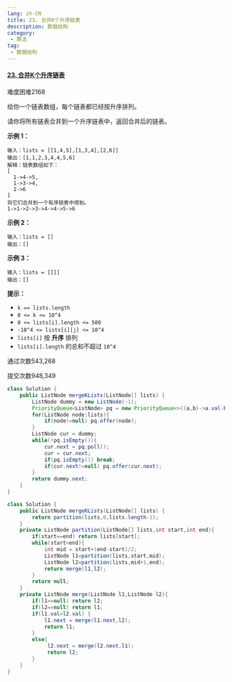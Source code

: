 ```yaml
---
lang: zh-CN
title: 23. 合并K个升序链表
description: 数据结构
category: 
 - 算法
tag:
 - 数据结构
---
```


#### [23. 合并K个升序链表](https://leetcode.cn/problems/merge-k-sorted-lists/)

难度困难2168

给你一个链表数组，每个链表都已经按升序排列。

请你将所有链表合并到一个升序链表中，返回合并后的链表。

 

**示例 1：**

```
输入：lists = [[1,4,5],[1,3,4],[2,6]]
输出：[1,1,2,3,4,4,5,6]
解释：链表数组如下：
[
  1->4->5,
  1->3->4,
  2->6
]
将它们合并到一个有序链表中得到。
1->1->2->3->4->4->5->6
```

**示例 2：**

```
输入：lists = []
输出：[]
```

**示例 3：**

```
输入：lists = [[]]
输出：[]
```

 

**提示：**

- `k == lists.length`
- `0 <= k <= 10^4`
- `0 <= lists[i].length <= 500`
- `-10^4 <= lists[i][j] <= 10^4`
- `lists[i]` 按 **升序** 排列
- `lists[i].length` 的总和不超过 `10^4`

通过次数543,268

提交次数948,349

```java
class Solution {
    public ListNode mergeKLists(ListNode[] lists) {
        ListNode dummy = new ListNode(-1);
        PriorityQueue<ListNode> pq = new PriorityQueue<>((a,b)->a.val-b.val);
        for(ListNode node:lists){
            if(node!=null) pq.offer(node);
        }
        ListNode cur = dummy;
        while(!pq.isEmpty()){
            cur.next = pq.poll();
            cur = cur.next;
            if(pq.isEmpty()) break;
            if(cur.next!=null) pq.offer(cur.next);
        }
        return dummy.next;
    }
}
```

```java
class Solution {
    public ListNode mergeKLists(ListNode[] lists) {
        return partition(lists,0,lists.length-1);
    }
    private ListNode partition(ListNode[] lists,int start,int end){
        if(start==end) return lists[start];
        while(start<end){
            int mid = start+(end-start)/2;
            ListNode l1=partition(lists,start,mid);
            ListNode l2=partition(lists,mid+1,end);
            return merge(l1,l2);
        }
        return null;
    }
    private ListNode merge(ListNode l1,ListNode l2){
        if(l1==null) return l2;
        if(l2==null) return l1;
        if(l1.val<l2.val) {
            l1.next = merge(l1.next,l2);
            return l1;
        }
        else{
             l2.next = merge(l2.next,l1);
             return l2;
        }
    }
}
```

